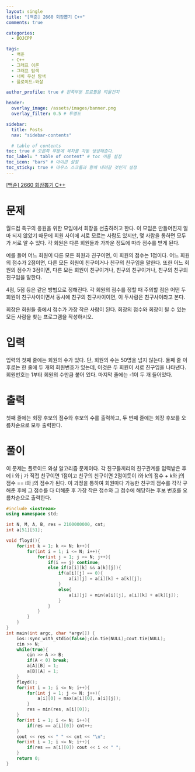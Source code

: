 ```yaml
---
layout: single
title: "[백준] 2660 회장뽑기 C++"
comments: true

categories:
  - BOJCPP

tags:
  - 백준
  - C++
  - 그래프 이론
  - 그래프 탐색
  - 너비 우선 탐색
  - 플로이드-와샬

author_profile: true # 왼쪽부분 프로필을 띄울건지

header:
  overlay_image: /assets/images/banner.png
  overlay_filter: 0.5 # 투명도

sidebar:
  title: Posts
  nav: "sidebar-contents"

  # table of contents
toc: true # 오른쪽 부분에 목차를 자동 생성해준다.
toc_label: " table of content" # toc 이름 설정
toc_icon: "bars" # 아이콘 설정
toc_sticky: true # 마우스 스크롤과 함께 내려갈 것인지 설정
---
```


<a href="https://www.acmicpc.net/problem/2660" title="문제링크" target="_blank">[백준] 2660 회장뽑기 C++</a>

# 문제

월드컵 축구의 응원을 위한 모임에서 회장을 선출하려고 한다. 이 모임은 만들어진지 얼마 되지 않았기 때문에 회원 사이에 서로 모르는 사람도 있지만, 몇 사람을 통하면 모두가 서로 알 수 있다. 각 회원은 다른 회원들과 가까운 정도에 따라 점수를 받게 된다.

예를 들어 어느 회원이 다른 모든 회원과 친구이면, 이 회원의 점수는 1점이다. 어느 회원의 점수가 2점이면, 다른 모든 회원이 친구이거나 친구의 친구임을 말한다. 또한 어느 회원의 점수가 3점이면, 다른 모든 회원이 친구이거나, 친구의 친구이거나, 친구의 친구의 친구임을 말한다.

4점, 5점 등은 같은 방법으로 정해진다. 각 회원의 점수를 정할 때 주의할 점은 어떤 두 회원이 친구사이이면서 동시에 친구의 친구사이이면, 이 두사람은 친구사이라고 본다.

회장은 회원들 중에서 점수가 가장 작은 사람이 된다. 회장의 점수와 회장이 될 수 있는 모든 사람을 찾는 프로그램을 작성하시오.

# 입력

입력의 첫째 줄에는 회원의 수가 있다. 단, 회원의 수는 50명을 넘지 않는다. 둘째 줄 이후로는 한 줄에 두 개의 회원번호가 있는데, 이것은 두 회원이 서로 친구임을 나타낸다. 회원번호는 1부터 회원의 수만큼 붙어 있다. 마지막 줄에는 -1이 두 개 들어있다.

# 출력

첫째 줄에는 회장 후보의 점수와 후보의 수를 출력하고, 두 번째 줄에는 회장 후보를 오름차순으로 모두 출력한다.

# 풀이

이 문제는 플로이드 와샬 알고리즘 문제이다. 각 친구들끼리의 친구관계를 입력받은 후에 i 와 j 가 직접 친구이면 1점이고 친구의 친구이면 2점이듯이 i와 k의 점수 + k와 j의 점수 == i와 j의 점수가 된다. 이 과정을 통하여 회원마다 가능한 친구의 점수를 각각 구해준 후에 그 점수를 다 더해준 후 가장 작은 점수와 그 점수에 해당하는 후보 번호를 오름차순으로 출력한다.

```c++
#include <iostream>
using namespace std;

int N, M, A, B, res = 2100000000, cnt;
int a[51][51];

void floyd(){
    for(int k = 1; k <= N; k++){
        for(int i = 1; i <= N; i++){
            for(int j = 1; j <= N; j++){
                if(i == j) continue;
                else if(a[i][k] && a[k][j]){
                    if(a[i][j] == 0){
                        a[i][j] = a[i][k] + a[k][j];
                    }
                    else{
                        a[i][j] = min(a[i][j], a[i][k] + a[k][j]);
                    }
                }
            }
        }
    }
}
int main(int argc, char *argv[]) {
    ios::sync_with_stdio(false);cin.tie(NULL);cout.tie(NULL);
    cin >> N;
    while(true){
        cin >> A >> B;
        if(A < 0) break;
        a[A][B] = 1;
        a[B][A] = 1;
    }
    floyd();
    for(int i = 1; i <= N; i++){
        for(int j = 1; j <= N; j++){
            a[i][0] = max(a[i][0], a[i][j]);
        }
        res = min(res, a[i][0]);
    }
    for(int i = 1; i <= N; i++){
        if(res == a[i][0]) cnt++;
    }
    cout << res << " " << cnt << "\n";
    for(int i = 1; i <= N; i++){
        if(res == a[i][0]) cout << i << " ";
    }
    return 0;
}
```
